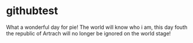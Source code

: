 # githubtest
What a wonderful day for pie!
The world will know who i am, this day fouth the republic of Artrach will no longer be ignored on the world stage!